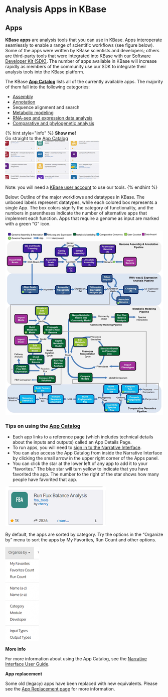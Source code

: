 # Analysis Apps in KBase

## Apps

**KBase apps** are analysis tools that you can use in KBase. Apps interoperate seamlessly to enable a range of scientific workflows \(see figure below\). Some of the apps were written by KBase scientists and developers; others are third-party tools that were integrated into KBase with our [Software Developer Kit \(SDK\)](../../developing-apps-1/the-kbase-sdk.md). The number of apps available in KBase will increase rapidly as members of the community use our SDK to integrate their analysis tools into the KBase platform.

The KBase [**App Catalog**](https://narrative.kbase.us/#appcatalog) lists all of the currently available apps. The majority of them fall into the following categories:

* [Assembly](assembly-and-annotation-in-kbase.md)
* [Annotation](assembly-and-annotation-in-kbase.md)
* Sequence alignment and search
* [Metabolic modeling](metabolic-modeling-in-kbase/)
* [RNA-seq and expression data analysis](transcriptomics-and-expression-analysis-in-kbase.md)
* [Comparative and phylogenetic analysis](comparative-genomics-and-phylogenetic-analysis-in-kbase.md)

{% hint style="info" %}
**Show me!**  
Go straight to the [App Catalog](https://narrative.kbase.us/#appcatalog)  
[![Screen Shot 2016-02-24 at 2.26.20 PM](../../.gitbook/assets/screen-shot-2016-02-24-at-2.26.20-pm-300x122.png)](https://narrative.kbase.us/#appcatalog)

Note: you will need a [KBase user account](../../getting-started/signing-up-and-signing-in/#signing-up) to use our tools.
{% endhint %}

  
Below: Outline of the major workflows and datatypes in KBase. The unboxed labels represent datatypes, while each colored box represents a single App. The box colors signify the category of functionality, and the numbers in parentheses indicate the number of alternative apps that implement each function. Apps that require a genome as input are marked with a green “G” icon.

![](../../.gitbook/assets/kbase-workflows-vivek_rk_nh_2017-10-03_v1.jpg)

### Tips on using the [App Catalog](https://narrative.kbase.us/#appcatalog)

* Each app links to a reference page \(which includes technical details about the inputs and outputs\) called an App Details Page.
* To run apps, you will need to [sign in to the Narrative Interface](../../getting-started/signing-up-and-signing-in/#signing-in).
* You can also access the App Catalog from inside the Narrative Interface by clicking the small arrow in the upper right corner of the Apps panel.
* You can click the star at the lower left of any app to add it to your “favorites.” The blue star will turn yellow to indicate that you have favorited the app. The number to the right of the star shows how many people have favorited that app.

![](../../.gitbook/assets/screen-shot-2017-01-31-at-10.20.03-pm%20%281%29.png)

By default, the apps are sorted by category. Try the options in the “Organize by” menu to sort the apps by My Favorites, Run Count and other options.

![](../../.gitbook/assets/screen-shot-2016-02-25-at-2.19.27-pm-107x300.png)

**More info**

For more information about using the App Catalog, see the [Narrative Interface User Guide](../../getting-started/narrative-user-guide/).  


**App replacement**

Some old \(legacy\) apps have been replaced with new equivalents. Please see the [App Replacement page](../kbase-app-replacement.md) for more information.  


